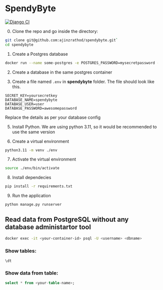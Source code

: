 # SpendyByte

[![Django CI](https://github.com/ajinzrathod/spendybyte/actions/workflows/django.yml/badge.svg)](https://github.com/ajinzrathod/spendybyte/actions/workflows/django.yml)

0. Clone the repo and go inside the directory: 
```bash
git clone git@github.com:ajinzrathod/spendybyte.git`
cd spendybyte
```

1. Create a Postgres database
```bash
docker run --name some-postgres -e POSTGRES_PASSWORD=mysecretpassword -d -p 5432:5432 postgres
```

2. Create a database in the same postgres container

3. Create a file named `.env` in **spendybyte** folder. The file should look like this.
```.env
SECRET_KEY=yoursecretkey
DATABASE_NAME=spendybyte
DATABASE_USER=user
DATABASE_PASSWORD=awesomepassword
```
Replace the details as per your database config

5. Install Python. We are using python 3.11, so it would be recommended to use the same version

6. Create a virtual environment
```bash
python3.11 -m venv ./env
```

7. Activate the virtual environment
```bash
source ./env/bin/activate
```
8. Install dependecies
```bash
pip install -r requirements.txt
```

9. Run the application
```bash
python manage.py runserver
```


## Read data from PostgreSQL without any database administartor tool
```bash
docker exec -it <your-container-id> psql -U <username> <dbname>
```

### Show tables:
```
\dt
```

### Show data from table:
```sql
select * from <your-table-name>;
```

